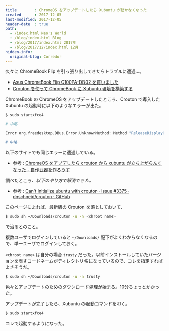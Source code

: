 ```yaml
---
title        : ChromeOS をアップデートしたら Xubuntu が動かなくなった
created      : 2017-12-05
last-modified: 2017-12-05
header-date  : true
path:
  - /index.html Neo's World
  - /blog/index.html Blog
  - /blog/2017/index.html 2017年
  - /blog/2017/12/index.html 12月
hidden-info:
  original-blog: Corredor
---
```


久々に ChromeBook Flip を引っ張り出してきたらトラブルに遭遇…。

- [Asus ChromeBook Flip C100PA-DB02 を買いました](/blog/2016/11/07-01.html)
- [Crouton を使って ChromeBook に Xubuntu 環境を構築する](/blog/2017/01/08-02.html)

ChromeBook の ChromeOS をアップデートしたところ、Crouton で導入した Xubuntu の起動時に以下のようなエラーが出た。

```bash
$ sudo startxfce4

# 中略

Error org.freedesktop.DBus.Error.UnknownMethod: Method "ReleaseDisplayOwnership" with signature "" on interface "org.chromium.LibCrosServiceInterface" doesn't exist

# 中略
```

以下のサイトでも同じエラーに遭遇している。

- 参考 : [ChromeOS をアプデしたら crouton から xubuntu が立ち上がらんくなった - 自作武器を作ろうず](http://teppodone.hatenadiary.jp/entry/brokenXubuntuOnChromebook)

調べたところ、*以下のやり方で解消できた。*

- 参考 : [Can't Initialize ubuntu with crouton · Issue #3375 · dnschneid/crouton · GitHub](https://github.com/dnschneid/crouton/issues/3375#issuecomment-326399238)

このページによれば、最新版の Crouton を落としておいて、

```bash
$ sudo sh ~/Downloads/crouton -u -n <chroot name>
```

で治るとのこと。

複数ユーザでログインしていると `~/Downloads/` 配下がよくわからなくなるので、単一ユーザでログインしておく。

`<chroot name>` は自分の場合 `trusty` だった。以前インストールしていたバージョンを表すコードネームがディレクトリ名になっているので、コレを指定すればよさそうだ。

```bash
$ sudo sh ~/Downloads/crouton -u -n trusty
```

色々とアップデートのためのダウンロード処理が始まる。10分ちょっとかかった。

アップデートが完了したら、Xubuntu の起動コマンドを叩く。

```bash
$ sudo startxfce4
```

コレで起動するようになった。
